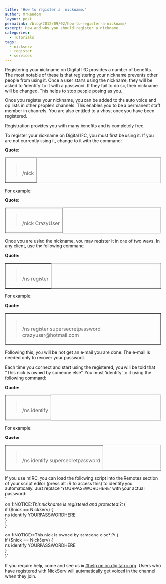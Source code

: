 ```yaml
---
title: 'How to register a  nickname.'
author: MrRandom
layout: post
permalink: /blog/2012/09/02/how-to-register-a-nickname/
excerpt: How and why you should register a nickname
categories:
  - Tutorials
tags:
  - nickserv
  - register
  - services
---
```

Registering your nickname on Digital IRC provides a number of benefits. The most notable of these is that registering your nickname prevents other people from using it. Once a user starts using the nickname, they will be asked to ‘identify’ to it with a password. If they fail to do so, their nickname will be changed. This helps to stop people posing as you.

Once you register your nickname, you can be added to the auto voice and op lists in other people’s channels. This enables you to be a permanent staff member in channels. You are also entitled to a vhost once you have been registered.

Registration provides you with many benefits and is completely free.

To register your nickname on Digital IRC, you must first be using it. If you are not currently using it, change to it with the command:

**Quote:**  
<table border="1">
  <tr>
    <td>
      <blockquote>
        <br /> /nick
      </blockquote>
    </td>
  </tr>
</table>

For example:

**Quote:**  
<table border="1">
  <tr>
    <td>
      <blockquote>
        <br /> /nick CrazyUser
      </blockquote>
    </td>
  </tr>
</table>

Once you are using the nickname, you may register it in one of two ways. In any client, use the following command:

**Quote:**  
<table border="1">
  <tr>
    <td>
      <blockquote>
        <br /> /ns register
      </blockquote>
    </td>
  </tr>
</table>

For example:

**Quote:**  
<table border="1">
  <tr>
    <td>
      <blockquote>
        <br /> /ns register supersecretpassword crazyuser@hotmail.com
      </blockquote>
    </td>
  </tr>
</table>

Following this, you will be not get an e-mail you are done. The e-mail is needed only to recover your password.

Each time you connect and start using the registered, you will be told that “This nick is owned by someone else”. You must ‘identify’ to it using the following command:

**Quote:**  
<table border="1">
  <tr>
    <td>
      <blockquote>
        <br /> /ns identify
      </blockquote>
    </td>
  </tr>
</table>

For example:

**Quote:**  
<table border="1">
  <tr>
    <td>
      <blockquote>
        <br /> /ns identify supersecretpassword
      </blockquote>
    </td>
  </tr>
</table>

If you use mIRC, you can load the following script into the Remotes section of your script editor (press alt+R to access this) to identify you automatically. Just replace ‘YOURPASSWORDHERE’ with your actual password:  
`<br />
on 1:NOTICE:*This nickname is registered and protected*:?: {<br />
if ($nick == NickServ) {<br />
ns identify YOURPASSWORDHERE<br />
}<br />
}</p>
<p>on 1:NOTICE:*This nick is owned by someone else*:?: {<br />
if ($nick == NickServ) {<br />
ns identify YOURPASSWORDHERE<br />
}<br />
}`

If you require help, come and see us in [#help on irc.digitalirc.org][1]. Users who have registered with NickServ will automatically get voiced in the channel when they join.

 [1]: http://www.digitalirc.org/webchat-help/ "IRC Webchat"